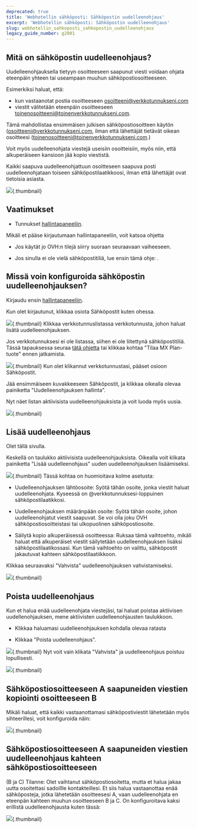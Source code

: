 ```yaml
---
deprecated: true
title: 'Webhotellin sähköposti: Sähköpostin uudelleenohjaus'
excerpt: 'Webhotellin sähköposti: Sähköpostin uudelleenohjaus'
slug: webhotellin_sahkoposti_sahkopostin_uudelleenohjaus
legacy_guide_number: g2001
---
```



## Mitä on sähköpostin uudelleenohjaus?
Uudelleenohjauksella tietyyn osoitteeseen saapunut viesti voidaan ohjata eteenpäin yhteen tai useampaan muuhun sähköpostiosoitteeseen.

Esimerkiksi haluat, että:

- kun vastaanotat postia osoitteeseen osoitteeni@verkkotunnukseni.com
- viestit välitetään eteenpäin osoitteeseen toinenosoitteeni@toinenverkkotunnukseni.com.


Tämä mahdollistaa ensimmäisen julkisen sähköpostiosoitteen käytön (osoitteeni@verkkotunnukseni.com, ilman että lähettäjät tietävät oikean osoitteesi (toinenosoitteeni@toinenverkkotunnukseni.com.)


Voit myös uudelleenohjata viestejä useisiin osoitteisiin, myös niin, että alkuperäiseen kansioon jää kopio viestistä.

Kaikki saapuva uudelleenohjattuun osoitteseen saapuva posti uudelleenohjataan toiseen sähköpostilaatikkoosi, ilman että lähettäjät ovat tietoisia asiasta.

![](images/img_3339.jpg){.thumbnail}


## Vaatimukset

- Tunnukset [hallintapaneeliin](https://www.ovh.com/manager/web/login/).

Mikäli et pääse kirjautumaan hallintapaneeliin, voit katsoa ohjetta[](https://www.ovh-hosting.fi/g1909.)




- Jos käytät jo OVH:n tilejä siirry suoraan seuraavaan vaiheeseen.

- Jos sinulla ei ole vielä sähköpostitiliä, lue ensin tämä ohje: []({legacy}2012).




## Missä voin konfiguroida sähköpostin uudelleenohjauksen?
Kirjaudu ensin [hallintapaneeliin](https://www.ovh.com/manager/web/login/).

Kun olet kirjautunut, klikkaa osiota Sähköpostit kuten ohessa.

![](images/img_3334.jpg){.thumbnail}
Klikkaa verkkotunnuslistassa verkkotunnusta, johon haluat lisätä uudelleenohjauksen.

Jos verkkotunnuksesi ei ole listassa, siihen ei ole liitettynä sähköpostitiliä. Tässä tapauksessa seuraa [tätä ohjetta](https://www.ovh-hosting.fi/g1864.mx_plan_tuotteen_tilaaminen) tai klikkaa kohtaa "Tilaa MX Plan-tuote" ennen jatkamista.

![](images/img_3332.jpg){.thumbnail}
Kun olet klikannut verkkotunnustasi, pääset osioon Sähköpostit.

Jää ensimmäiseen kuvakkeeseen Sähköpostit, ja klikkaa oikealla olevaa painiketta "Uudelleenohjauksen hallinta".

Nyt näet listan aktiivisista uudelleenohjauksista ja voit luoda myös uusia.

![](images/img_3333.jpg){.thumbnail}


## Lisää uudelleenohjaus
Olet tällä sivulla.

Keskellä on taulukko aktiivisista uudelleenohjauksista. 
Oikealla voit klikata painiketta "Lisää uudelleenohjaus" uuden uudelleenohjauksen lisäämiseksi.

![](images/img_3336.jpg){.thumbnail}
Tässä kohtaa on huomioitava kolme asetusta:


- Uudelleenohjauksen lähtöosoite: Syötä tähän osoite, jonka viestit haluat uudelleenohjata. Kyseessä on @verkkotunnuksesi-loppuinen sähköpostilaatikkosi.

- Uudelleenohjauksen määränpään osoite: Syötä tähän osoite, johon uudelleenohjatut viestit saapuvat. Se voi olla joku OVH sähköpostiosoitteistasi tai ulkopuolinen sähköpostiosoite.

- Säilytä kopio alkuperäisessä osoitteessa:  Ruksaa tämä vaihtoehto, mikäli haluat että alkuperäiset viestit säilytetään uudelleenohjauksen lisäksi sähköpostilaatikossasi. Kun tämä vaihtoehto on valittu, sähköpostit jakautuvat kahteen sähköpostilaatiikkoon.


Klikkaa seuraavaksi "Vahvista" uudelleenohjauksen vahvistamiseksi.

![](images/img_3335.jpg){.thumbnail}


## Poista uudelleenohjaus
Kun et halua enää uudelleenohjata viestejäsi, tai haluat poistaa aktiivisen uudellenohjauksen, mene aktiivisten uudelleenohjausten taulukkoon.


- Klikkaa haluamasi uudelleenohjauksen kohdalla olevaa ratasta

- Klikkaa "Poista uudelleenohjaus".



![](images/img_3337.jpg){.thumbnail}
Nyt voit vain klikata "Vahvista" ja uudelleenohjaus poistuu lopullisesti.

![](images/img_3338.jpg){.thumbnail}


## Sähköpostiosoitteeseen A saapuneiden viestien kopiointi osoitteeseen B
Mikäli haluat, että kaikki vastaanottamasi sähköpostiviestit lähetetään myös sihteerillesi, voit konfiguroida näin:

![](images/img_3340.jpg){.thumbnail}


## Sähköpostiosoitteeseen A saapuneiden viestien uudelleenohjaus kahteen sähköpostiosoitteeseen 
(B ja C)
Tilanne:
Olet vaihtanut sähköpostiosoitetta, mutta et halua jakaa uutta osoitettasi sadoillle kontakteillesi. Et siis halua vastaanottaa enää sähköposteja, jotka lähetetään osoitteesesi A, vaan uudelleenohjata en eteenpän kahteen muuhun osoitteeseen B ja C.
On konfiguroitava kaksi erillistä uudelleenohjausta kuten tässä:

![](images/img_3341.jpg){.thumbnail}

